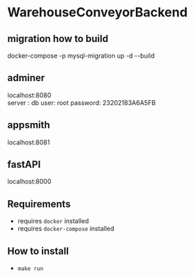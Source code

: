 # WarehouseConveyorBackend

## migration how to build 
docker-compose -p mysql-migration up -d --build

## adminer

localhost:8080  
server : db 
user: root
password: 23202183A6A5FB

## appsmith

localhost:8081 

## fastAPI

localhost:8000

## Requirements
- requires `docker` installed
- requires `docker-compose` installed

## How to install
- `make run`